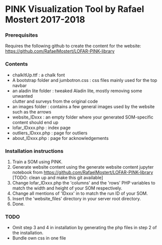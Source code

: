 # PINK Visualization Tool by Rafael Mostert 2017-2018

### Prerequisites

Requires the following github to create the content for the website:
https://github.com/RafaelMostert/LOFAR-PINK-library

### Contents

- chalkItUp.ttf : a chalk font
- A bootstrap folder and jumbotron.css : css files mainly used for the top navbar
- an aladin lite folder : tweaked Aladin lite, mostly removing some unwanted  
    clutter and surveys from the original code
- an images folder : contains a few general images used by the website such as 
    the arrows
- website_IDxxx : an empty folder where your generated SOM-specific content 
    should end up
- lofar_IDxxx.php : index page
- outliers_IDxxx.php : page for outliers
- about_IDxxx.php : page for acknowledgements

### Installation instructions

1. Train a SOM using PINK.
2. Generate website content using the generate website content jupyter notebook
    from https://github.com/RafaelMostert/LOFAR-PINK-library
    [TODO: clean up and make this git available]
3. Change lofar_IDxxx.php the 'columns' and the 'rows' PHP variables to match the
    width and height of your SOM respectively.
4. Change all mentions of 'IDxxx' in to match the run ID of your SOM.
5. Insert the 'website_files' directory in your server root directory.
6. Done.


### TODO

- Omit step 3 and 4 in installation by generating the php files in step 2 of the 
installation.
- Bundle own css in one file
